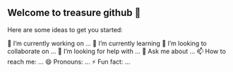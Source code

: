 ## Welcome to treasure github 👋

Here are some ideas to get you started:

🔭 I’m currently working on ...
🌱 I’m currently learning 
👯 I’m looking to collaborate on ...
🤔 I’m looking for help with ...
💬 Ask me about ...
📫 How to reach me: ...
😄 Pronouns: ...
⚡ Fun fact: ...
